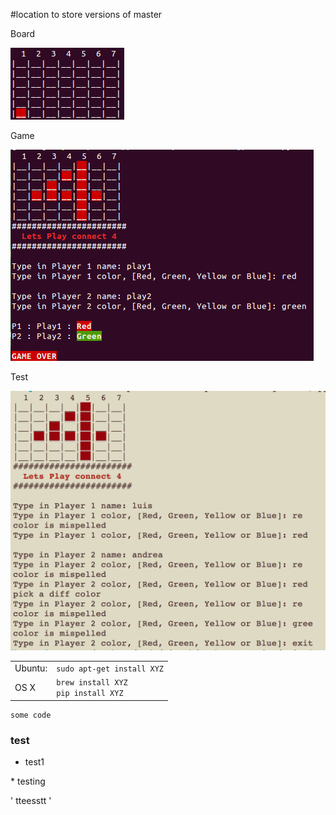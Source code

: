#location to store versions of master

Board

![alt tag](https://github.com/chadgsmith/Python-Learning/blob/master/Luis/Board.png)

Game

![alt tag](https://github.com/chadgsmith/Python-Learning/blob/master/Luis/Game_init.png)

Test

![alt tag](https://github.com/chadgsmith/Python-Learning/blob/master/Luis/Input_final_test.png)

<table>
<tr>
<td>Ubuntu:
<td><code>sudo apt-get install XYZ</code>
<tr>
<td>OS X
<td><code>brew install XYZ</code></br>
<code>pip install XYZ</code></td>
</table>

```
some code
```

### test
 - test1

\* testing

 ' tteesstt '
